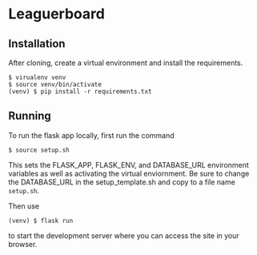 Leaguerboard
============

Installation
------------

After cloning, create a virtual environment and install the requirements. 

    $ virualenv venv
    $ source venv/bin/activate
    (venv) $ pip install -r requirements.txt
    
Running
------

To run the flask app locally, first run the command

    $ source setup.sh
    
This sets the FLASK_APP, FLASK_ENV, and DATABASE_URL environment variables 
as well as activating the virtual enviornment. Be sure to change the 
DATABASE_URL in the setup_template.sh and copy to a file name `setup.sh`.

Then use

    (venv) $ flask run
    
to start the development server where you can access the site in your 
browser.
